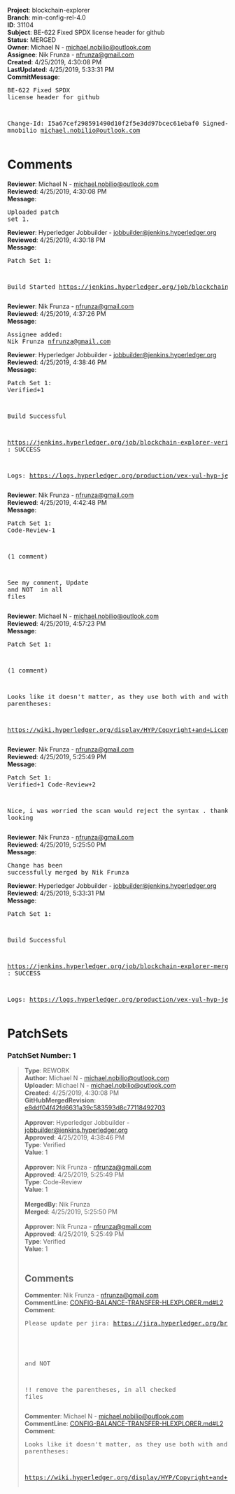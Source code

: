 <strong>Project</strong>: blockchain-explorer<br><strong>Branch</strong>: min-config-rel-4.0<br><strong>ID</strong>: 31104<br><strong>Subject</strong>: BE-622 Fixed SPDX license header for github<br><strong>Status</strong>: MERGED<br><strong>Owner</strong>: Michael N - michael.nobilio@outlook.com<br><strong>Assignee</strong>: Nik Frunza - nfrunza@gmail.com<br><strong>Created</strong>: 4/25/2019, 4:30:08 PM<br><strong>LastUpdated</strong>: 4/25/2019, 5:33:31 PM<br><strong>CommitMessage</strong>:<br><pre>BE-622 Fixed SPDX license header for github

Change-Id: I5a67cef298591490d10f2f5e3dd97bcec61ebaf0
Signed-off-by: mnobilio <michael.nobilio@outlook.com>
</pre><h1>Comments</h1><strong>Reviewer</strong>: Michael N - michael.nobilio@outlook.com<br><strong>Reviewed</strong>: 4/25/2019, 4:30:08 PM<br><strong>Message</strong>: <pre>Uploaded patch set 1.</pre><strong>Reviewer</strong>: Hyperledger Jobbuilder - jobbuilder@jenkins.hyperledger.org<br><strong>Reviewed</strong>: 4/25/2019, 4:30:18 PM<br><strong>Message</strong>: <pre>Patch Set 1:

Build Started https://jenkins.hyperledger.org/job/blockchain-explorer-verify-x86_64/130/</pre><strong>Reviewer</strong>: Nik Frunza - nfrunza@gmail.com<br><strong>Reviewed</strong>: 4/25/2019, 4:37:26 PM<br><strong>Message</strong>: <pre>Assignee added: Nik Frunza <nfrunza@gmail.com></pre><strong>Reviewer</strong>: Hyperledger Jobbuilder - jobbuilder@jenkins.hyperledger.org<br><strong>Reviewed</strong>: 4/25/2019, 4:38:46 PM<br><strong>Message</strong>: <pre>Patch Set 1: Verified+1

Build Successful 

https://jenkins.hyperledger.org/job/blockchain-explorer-verify-x86_64/130/ : SUCCESS

Logs: https://logs.hyperledger.org/production/vex-yul-hyp-jenkins-3/blockchain-explorer-verify-x86_64/130</pre><strong>Reviewer</strong>: Nik Frunza - nfrunza@gmail.com<br><strong>Reviewed</strong>: 4/25/2019, 4:42:48 PM<br><strong>Message</strong>: <pre>Patch Set 1: Code-Review-1

(1 comment)

See my comment, Update <!-- SPDX-License-Identifier: CC-BY-4.0 -->
and NOT <!-- (SPDX-License-Identifier: CC-BY-4.0) --> 
in all files</pre><strong>Reviewer</strong>: Michael N - michael.nobilio@outlook.com<br><strong>Reviewed</strong>: 4/25/2019, 4:57:23 PM<br><strong>Message</strong>: <pre>Patch Set 1:

(1 comment)

Looks like it doesn't matter, as they use both with and without parentheses:

https://wiki.hyperledger.org/display/HYP/Copyright+and+License+Policy</pre><strong>Reviewer</strong>: Nik Frunza - nfrunza@gmail.com<br><strong>Reviewed</strong>: 4/25/2019, 5:25:49 PM<br><strong>Message</strong>: <pre>Patch Set 1: Verified+1 Code-Review+2

Nice, i was worried the scan would reject the syntax .
thanks for looking</pre><strong>Reviewer</strong>: Nik Frunza - nfrunza@gmail.com<br><strong>Reviewed</strong>: 4/25/2019, 5:25:50 PM<br><strong>Message</strong>: <pre>Change has been successfully merged by Nik Frunza</pre><strong>Reviewer</strong>: Hyperledger Jobbuilder - jobbuilder@jenkins.hyperledger.org<br><strong>Reviewed</strong>: 4/25/2019, 5:33:31 PM<br><strong>Message</strong>: <pre>Patch Set 1:

Build Successful 

https://jenkins.hyperledger.org/job/blockchain-explorer-merge-x86_64/71/ : SUCCESS

Logs: https://logs.hyperledger.org/production/vex-yul-hyp-jenkins-3/blockchain-explorer-merge-x86_64/71</pre><h1>PatchSets</h1><h3>PatchSet Number: 1</h3><blockquote><strong>Type</strong>: REWORK<br><strong>Author</strong>: Michael N - michael.nobilio@outlook.com<br><strong>Uploader</strong>: Michael N - michael.nobilio@outlook.com<br><strong>Created</strong>: 4/25/2019, 4:30:08 PM<br><strong>GitHubMergedRevision</strong>: [e8ddf04f42fd6631a39c583593d8c77118492703](https://github.com/hyperledger-gerrit-archive/blockchain-explorer/commit/e8ddf04f42fd6631a39c583593d8c77118492703)<br><br><strong>Approver</strong>: Hyperledger Jobbuilder - jobbuilder@jenkins.hyperledger.org<br><strong>Approved</strong>: 4/25/2019, 4:38:46 PM<br><strong>Type</strong>: Verified<br><strong>Value</strong>: 1<br><br><strong>Approver</strong>: Nik Frunza - nfrunza@gmail.com<br><strong>Approved</strong>: 4/25/2019, 5:25:49 PM<br><strong>Type</strong>: Code-Review<br><strong>Value</strong>: 1<br><br><strong>MergedBy</strong>: Nik Frunza<br><strong>Merged</strong>: 4/25/2019, 5:25:50 PM<br><br><strong>Approver</strong>: Nik Frunza - nfrunza@gmail.com<br><strong>Approved</strong>: 4/25/2019, 5:25:49 PM<br><strong>Type</strong>: Verified<br><strong>Value</strong>: 1<br><br><h2>Comments</h2><strong>Commenter</strong>: Nik Frunza - nfrunza@gmail.com<br><strong>CommentLine</strong>: [CONFIG-BALANCE-TRANSFER-HLEXPLORER.md#L2](https://github.com/hyperledger-gerrit-archive/blockchain-explorer/blob/e8ddf04f42fd6631a39c583593d8c77118492703/CONFIG-BALANCE-TRANSFER-HLEXPLORER.md#L2)<br><strong>Comment</strong>: <pre>Please update per jira: https://jira.hyperledger.org/browse/BE-622
<!-- SPDX-License-Identifier: CC-BY-4.0 -->
and NOT <!-- (SPDX-License-Identifier: CC-BY-4.0) --> 

!! remove the parentheses, in all checked files</pre><strong>Commenter</strong>: Michael N - michael.nobilio@outlook.com<br><strong>CommentLine</strong>: [CONFIG-BALANCE-TRANSFER-HLEXPLORER.md#L2](https://github.com/hyperledger-gerrit-archive/blockchain-explorer/blob/e8ddf04f42fd6631a39c583593d8c77118492703/CONFIG-BALANCE-TRANSFER-HLEXPLORER.md#L2)<br><strong>Comment</strong>: <pre>Looks like it doesn't matter, as they use both with and without parentheses:

https://wiki.hyperledger.org/display/HYP/Copyright+and+License+Policy</pre></blockquote>
